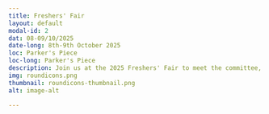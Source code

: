 ```yaml
---
title: Freshers' Fair
layout: default
modal-id: 2
dat: 08-09/10/2025
date-long: 8th-9th October 2025 
loc: Parker's Piece
loc-long: Parker's Piece
description: Join us at the 2025 Freshers' Fair to meet the committee, secure your membership, and learn about upcoming events!
img: roundicons.png
thumbnail: roundicons-thumbnail.png
alt: image-alt

---
```

